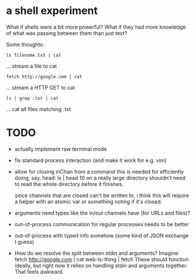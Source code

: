 # a shell experiment

What if shells were a bit more powerful? What if they had more knowledge of what
was passing between them than just text?

Some thoughts:

    ls filename.txt | cat

... stream a file to cat

    fetch http://google.com | cat

... stream a HTTP GET to cat

    ls | grep .txt | cat

... cat all files matching .txt

# TODO

* actually implement raw terminal mode
* fix standard process interaction (and make it work for e.g. vim)
* allow for closing inChan from a command
  this is needed for efficiently doing, say, head: ls | head 10 on a really
  large directory shouldn't need to read the whole directory before it finishes.

  since channels that are closed can't be written to, i think this will require
  a helper with an atomic var or something noting if it's closed.
* arguments need types like the in/out channels have (for URLs and files)?
* out-of-process communication for regular processes needs to be better
* out-of-process with typed info somehow (some kind of JSON exchange I guess)
* How do we resolve the split between stdin and arguments? Imagine:
    fetch http://google.com | cat
    web-ls-thing | fetch
  These should function ideally, but right now it relies on handling stdin and
  arguments together. That feels awkward.


